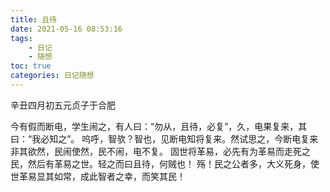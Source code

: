 ```yaml
---
title: 且待
date: 2021-05-16 08:53:16
tags:
    - 日记
    - 随想
toc: true
categories: 日记随想
---
```

辛丑四月初五元贞子于合肥
<!--more-->
今有假而断电，学生闹之，有人曰：“勿从，且待，必复”，久，电果复来，其曰：“我必知之”。
呜呼，智欤？智也，见断电知将复来。然试思之，今断电复来非其欲然，民闹使然，民不闹，电不复。
固世将革易，必先有为革易而走死之民，然后有革易之世。轻之而曰且待，何贼也！
殇！民之公者多，大义死身，使世革易显其如常，成此智者之幸，而笑其民！